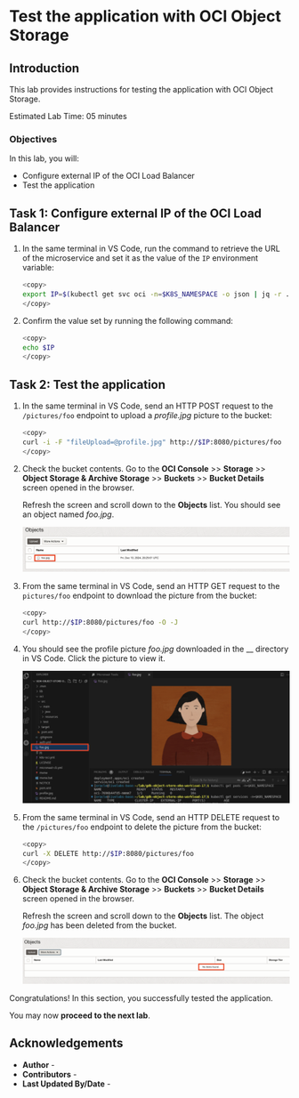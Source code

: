 # Test the application with OCI Object Storage

## Introduction

This lab provides instructions for testing the application with OCI Object Storage.

Estimated Lab Time: 05 minutes

### Objectives

In this lab, you will:

* Configure external IP of the OCI Load Balancer
* Test the application

## Task 1: Configure external IP of the OCI Load Balancer

1. In the same terminal in VS Code, run the command to retrieve the URL of the microservice and set it as the value of the `IP` environment variable:

	```bash
	<copy>
	export IP=$(kubectl get svc oci -n=$K8S_NAMESPACE -o json | jq -r .status.loadBalancer.ingress[0].ip)
	</copy>
	```


2. Confirm the value set by running the following command:

	```bash
	<copy>
	echo $IP
	</copy>
	```

## Task 2: Test the application

1. In the same terminal in VS Code, send an HTTP POST request to the `/pictures/foo` endpoint to upload a _profile.jpg_ picture to the bucket:

	```bash
	<copy>
	curl -i -F "fileUpload=@profile.jpg" http://$IP:8080/pictures/foo
	</copy>
	```


2. Check the bucket contents. Go to the **OCI Console** >> **Storage** >> **Object Storage & Archive Storage** >> **Buckets** >> **Bucket Details** screen opened in the browser.

   Refresh the screen and scroll down to the **Objects** list. You should see an object named _foo.jpg_.

   ![Objects List](./images/objects-list-foo.jpg)

3. From the same terminal in VS Code, send an HTTP GET request to the `pictures/foo` endpoint to download the picture from the bucket:

	```bash
	<copy>
	curl http://$IP:8080/pictures/foo -O -J
	</copy>
	```

4. You should see the profile picture _foo.jpg_ downloaded in the __ directory in VS Code. Click the picture to view it.

   ![View Picture](./images/view-pic-foo.jpg)

5.  From the same terminal in VS Code, send an HTTP DELETE request to the `/pictures/foo` endpoint to delete the picture from the bucket:

	```bash
	<copy>
	curl -X DELETE http://$IP:8080/pictures/foo
	</copy>
	```

6. Check the bucket contents. Go to the **OCI Console** >> **Storage** >> **Object Storage & Archive Storage** >> **Buckets** >> **Bucket Details** screen opened in the browser.

   Refresh the screen and scroll down to the **Objects** list. The object _foo.jpg_ has been deleted from the bucket.

   ![Objects List](./images/objects-list-empty.jpg)

Congratulations! In this section, you successfully tested the application.

You may now **proceed to the next lab**.

## Acknowledgements

* **Author** - [](var:author)
* **Contributors** - [](var:contributors)
* **Last Updated By/Date** - [](var:last_updated)
